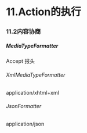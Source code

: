 #	11.Action的执行





### 11.2内容协商
#####	MediaTypeFormatter

Accept	报头
###### 	XmlMediaTypeFormatter 



application/xhtml+xml 
###### JsonFormatter 

application/json